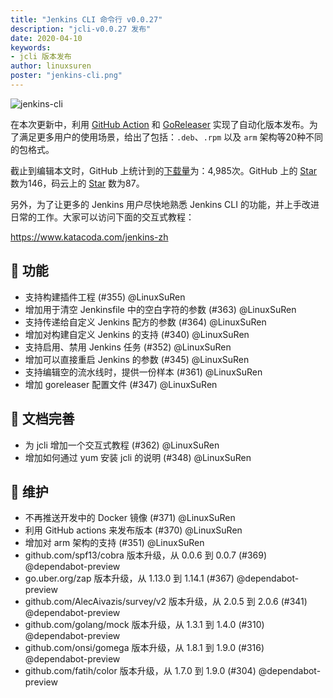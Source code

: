 ```yaml
---
title: "Jenkins CLI 命令行 v0.0.27"
description: "jcli-v0.0.27 发布"
date: 2020-04-10
keywords:
- jcli 版本发布
author: linuxsuren
poster: "jenkins-cli.png"
---
```


![jenkins-cli](jenkins-cli.png)

在本次更新中，利用 [GitHub Action](github-actions) 和 [GoReleaser](goreleaser) 实现了自动化版本发布。为了满足更多用户的使用场景，给出了包括：`.deb`、`.rpm` 以及 `arm` 架构等20种不同的包格式。

截止到编辑本文时，GitHub 上统计到的[下载量](jcli-download)为：4,985次。GitHub 上的 [Star](github-star) 数为146，码云上的 [Star](gitee-star) 数为87。

另外，为了让更多的 Jenkins 用户尽快地熟悉 Jenkins CLI 的功能，并上手改进日常的工作。大家可以访问下面的交互式教程：

https://www.katacoda.com/jenkins-zh

## 🚀 功能

* 支持构建插件工程 (#355) @LinuxSuRen
* 增加用于清空 Jenkinsfile 中的空白字符的参数 (#363) @LinuxSuRen
* 支持传递给自定义 Jenkins 配方的参数 (#364) @LinuxSuRen
* 增加对构建自定义 Jenkins 的支持 (#340) @LinuxSuRen
* 支持启用、禁用 Jenkins 任务 (#352) @LinuxSuRen
* 增加可以直接重启 Jenkins 的参数 (#345) @LinuxSuRen
* 支持编辑空的流水线时，提供一份样本 (#361) @LinuxSuRen
* 增加 goreleaser 配置文件 (#347) @LinuxSuRen

## 📝 文档完善

* 为 jcli 增加一个交互式教程 (#362) @LinuxSuRen
* 增加如何通过 yum 安装 jcli 的说明 (#348) @LinuxSuRen

## 👻 维护

* 不再推送开发中的 Docker 镜像 (#371) @LinuxSuRen
* 利用 GitHub actions 来发布版本 (#370) @LinuxSuRen
* 增加对 arm 架构的支持 (#351) @LinuxSuRen
* github.com/spf13/cobra 版本升级，从 0.0.6 到 0.0.7 (#369) @dependabot-preview
* go.uber.org/zap 版本升级，从 1.13.0 到 1.14.1 (#367) @dependabot-preview
* github.com/AlecAivazis/survey/v2 版本升级，从 2.0.5 到 2.0.6 (#341) @dependabot-preview
* github.com/golang/mock 版本升级，从 1.3.1 到 1.4.0 (#310) @dependabot-preview
* github.com/onsi/gomega 版本升级，从 1.8.1 到 1.9.0 (#316) @dependabot-preview
* github.com/fatih/color 版本升级，从 1.7.0 到 1.9.0 (#304) @dependabot-preview

[github-actions]: https://github.com/jenkins-zh/jenkins-cli/actions
[goreleaser]: https://github.com/goreleaser/goreleaser
[jcli-download]: http://somsubhra.com/github-release-stats/?username=jenkins-zh&repository=jenkins-cli
[github-star]: https://github.com/jenkins-zh/jenkins-cli/stargazers
[gitee-star]: https://gitee.com/jenkins-zh/jenkins-cli/stargazers
